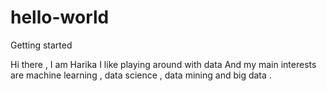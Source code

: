 # hello-world
Getting started 




Hi there , I am Harika 
I like playing around with data 
And my main interests are machine learning , data science , data mining and big data . 
